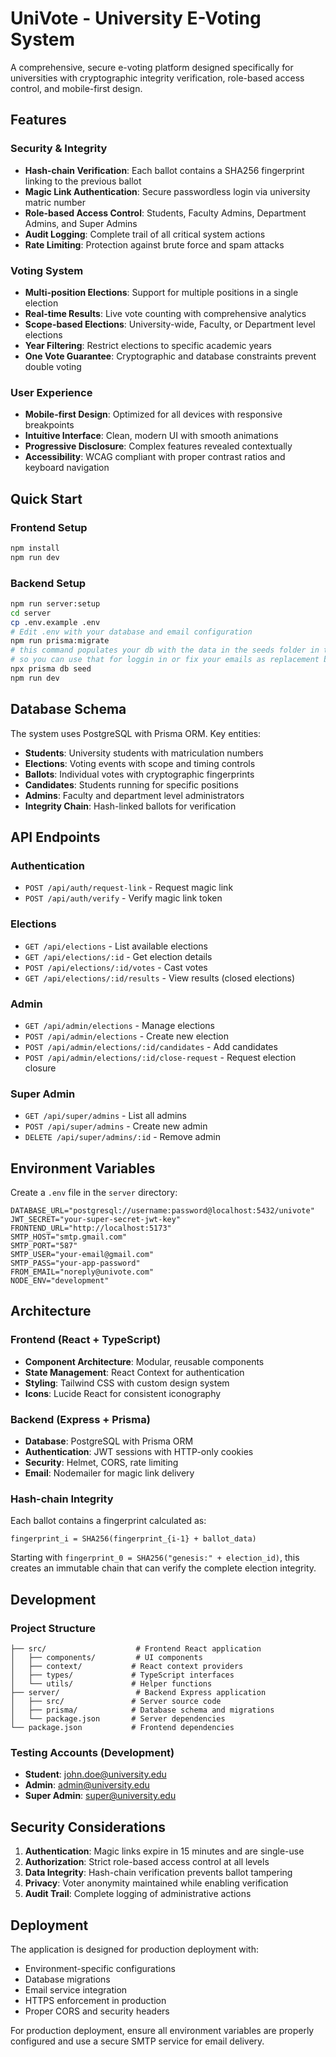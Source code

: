 # UniVote - University E-Voting System

A comprehensive, secure e-voting platform designed specifically for universities with cryptographic integrity verification, role-based access control, and mobile-first design.

## Features

### Security & Integrity

- **Hash-chain Verification**: Each ballot contains a SHA256 fingerprint linking to the previous ballot
- **Magic Link Authentication**: Secure passwordless login via university matric number
- **Role-based Access Control**: Students, Faculty Admins, Department Admins, and Super Admins
- **Audit Logging**: Complete trail of all critical system actions
- **Rate Limiting**: Protection against brute force and spam attacks

### Voting System

- **Multi-position Elections**: Support for multiple positions in a single election
- **Real-time Results**: Live vote counting with comprehensive analytics
- **Scope-based Elections**: University-wide, Faculty, or Department level elections
- **Year Filtering**: Restrict elections to specific academic years
- **One Vote Guarantee**: Cryptographic and database constraints prevent double voting

### User Experience

- **Mobile-first Design**: Optimized for all devices with responsive breakpoints
- **Intuitive Interface**: Clean, modern UI with smooth animations
- **Progressive Disclosure**: Complex features revealed contextually
- **Accessibility**: WCAG compliant with proper contrast ratios and keyboard navigation

## Quick Start

### Frontend Setup

```bash
npm install
npm run dev
```

### Backend Setup

```bash
npm run server:setup
cd server
cp .env.example .env
# Edit .env with your database and email configuration
npm run prisma:migrate
# this command populates your db with the data in the seeds folder in the prisma dir,
# so you can use that for loggin in or fix your emails as replacement before running the command
npx prisma db seed
npm run dev
```

## Database Schema

The system uses PostgreSQL with Prisma ORM. Key entities:

- **Students**: University students with matriculation numbers
- **Elections**: Voting events with scope and timing controls
- **Ballots**: Individual votes with cryptographic fingerprints
- **Candidates**: Students running for specific positions
- **Admins**: Faculty and department level administrators
- **Integrity Chain**: Hash-linked ballots for verification

## API Endpoints

### Authentication

- `POST /api/auth/request-link` - Request magic link
- `POST /api/auth/verify` - Verify magic link token

### Elections

- `GET /api/elections` - List available elections
- `GET /api/elections/:id` - Get election details
- `POST /api/elections/:id/votes` - Cast votes
- `GET /api/elections/:id/results` - View results (closed elections)

### Admin

- `GET /api/admin/elections` - Manage elections
- `POST /api/admin/elections` - Create new election
- `POST /api/admin/elections/:id/candidates` - Add candidates
- `POST /api/admin/elections/:id/close-request` - Request election closure

### Super Admin

- `GET /api/super/admins` - List all admins
- `POST /api/super/admins` - Create new admin
- `DELETE /api/super/admins/:id` - Remove admin

## Environment Variables

Create a `.env` file in the `server` directory:

```env
DATABASE_URL="postgresql://username:password@localhost:5432/univote"
JWT_SECRET="your-super-secret-jwt-key"
FRONTEND_URL="http://localhost:5173"
SMTP_HOST="smtp.gmail.com"
SMTP_PORT="587"
SMTP_USER="your-email@gmail.com"
SMTP_PASS="your-app-password"
FROM_EMAIL="noreply@univote.com"
NODE_ENV="development"
```

## Architecture

### Frontend (React + TypeScript)

- **Component Architecture**: Modular, reusable components
- **State Management**: React Context for authentication
- **Styling**: Tailwind CSS with custom design system
- **Icons**: Lucide React for consistent iconography

### Backend (Express + Prisma)

- **Database**: PostgreSQL with Prisma ORM
- **Authentication**: JWT sessions with HTTP-only cookies
- **Security**: Helmet, CORS, rate limiting
- **Email**: Nodemailer for magic link delivery

### Hash-chain Integrity

Each ballot contains a fingerprint calculated as:

```
fingerprint_i = SHA256(fingerprint_{i-1} + ballot_data)
```

Starting with `fingerprint_0 = SHA256("genesis:" + election_id)`, this creates an immutable chain that can verify the complete election integrity.

## Development

### Project Structure

```
├── src/                    # Frontend React application
│   ├── components/         # UI components
│   ├── context/           # React context providers
│   ├── types/             # TypeScript interfaces
│   └── utils/             # Helper functions
├── server/                 # Backend Express application
│   ├── src/               # Server source code
│   ├── prisma/            # Database schema and migrations
│   └── package.json       # Server dependencies
└── package.json           # Frontend dependencies
```

### Testing Accounts (Development)

- **Student**: john.doe@university.edu
- **Admin**: admin@university.edu
- **Super Admin**: super@university.edu

## Security Considerations

1. **Authentication**: Magic links expire in 15 minutes and are single-use
2. **Authorization**: Strict role-based access control at all levels
3. **Data Integrity**: Hash-chain verification prevents ballot tampering
4. **Privacy**: Voter anonymity maintained while enabling verification
5. **Audit Trail**: Complete logging of administrative actions

## Deployment

The application is designed for production deployment with:

- Environment-specific configurations
- Database migrations
- Email service integration
- HTTPS enforcement in production
- Proper CORS and security headers

For production deployment, ensure all environment variables are properly configured and use a secure SMTP service for email delivery.
